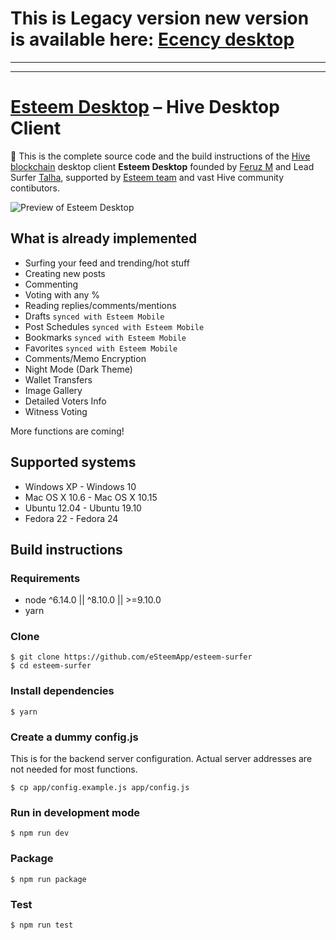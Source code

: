 # This is Legacy version new version is available here: [Ecency desktop][ecency_desktop]

---
---

# [Esteem Desktop][esteem_desktop] – Hive Desktop Client

🎉 This is the complete source code and the build instructions of the [Hive blockchain](https://hive.io/) desktop client **Esteem Desktop** founded by [Feruz M](https://esteem.app/@good-karma) and Lead Surfer [Talha](https://esteem.app/@talhasch), supported by [Esteem team](https://esteem.app/@esteemapp) and vast Hive community contibutors.

![Preview of Esteem Desktop](https://img.esteem.app/utif67.jpg)

## What is already implemented

- Surfing your feed and trending/hot stuff
- Creating new posts
- Commenting
- Voting with any %
- Reading replies/comments/mentions
- Drafts `synced with Esteem Mobile`
- Post Schedules `synced with Esteem Mobile`
- Bookmarks `synced with Esteem Mobile`
- Favorites `synced with Esteem Mobile`
- Comments/Memo Encryption
- Night Mode (Dark Theme)
- Wallet Transfers
- Image Gallery
- Detailed Voters Info
- Witness Voting

More functions are coming!

## Supported systems

- Windows XP - Windows 10
- Mac OS X 10.6 - Mac OS X 10.15
- Ubuntu 12.04 - Ubuntu 19.10
- Fedora 22 - Fedora 24

## Build instructions

### Requirements

- node ^6.14.0 || ^8.10.0 || >=9.10.0
- yarn

### Clone

```
$ git clone https://github.com/eSteemApp/esteem-surfer
$ cd esteem-surfer
```

### Install dependencies

```
$ yarn
```

### Create a dummy config.js

This is for the backend server configuration. Actual server addresses are not needed for most functions.

```
$ cp app/config.example.js app/config.js
```

### Run in development mode

```
$ npm run dev
```

### Package

```
$ npm run package
```

### Test

```
$ npm run test
```

[//]: # 'LINKS'
[esteem_desktop]: https://esteem.app
[ecency_desktop]: https://github.com/ecency/ecency-vision
